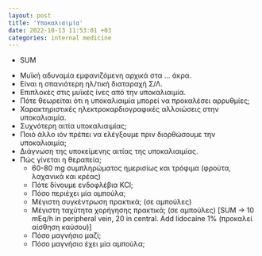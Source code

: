 ```yaml
--- 
layout: post 
title: 'Υποκαλιαιμία' 
date: 2022-10-13 11:53:01 +03
categories: internal medicine
--- 
```


+ SUM  

* Μυϊκή αδυναμία εμφανιζόμενη αρχικά στα ... άκρα. 
* Είναι η σπανιότερη ηλ/τική διαταραχή Σ/Λ. 
* Επιπλοκές στις μυϊκές ίνες από την υποκαλιαιμία. 
* Πότε θεωρείται ότι η υποκαλιαιμία μπορεί να προκαλέσει αρρυθμίες; 
* Χαρακτηριστικές ηλεκτροκαρδιογραφικές αλλοιώσεις στην υποκαλιαιμία. 
* Συχνότερη αιτία υποκαλιαιμίας; 
* Ποιό άλλο ιόν πρέπει να ελέγξουμε πριν διορθώσουμε την υποκαλιαιμία; 
* Διάγνωση της υποκείμενης αιτίας της υποκαλιαιμίας. 
* Πώς γίνεται η θεραπεία; 
	* 60-80 mg συμπληρώματος ημερισίως και τρόφιμα (φρούτα, λαχανικά και κρέας)
	* Πότε δίνουμε ενδοφλέβια KCl; 
	* Πόσο περιέχει μία αμπούλα; 
	* Μέγιστη συγκέντρωση πρακτικά; (σε αμπούλες)
	* Μέγιστη ταχύτητα χορήγησης πρακτικά; (σε αμπούλες) [SUM -> 10 mEq/h in peripheral vein, 20 in central. Add lidocaine 1% (προκαλεί αίσθηση καύσου)]
	* Πόσο μαγνήσιο μαζί; 
	* Πόσο μαγνήσιο έχει μία αμπούλα; 